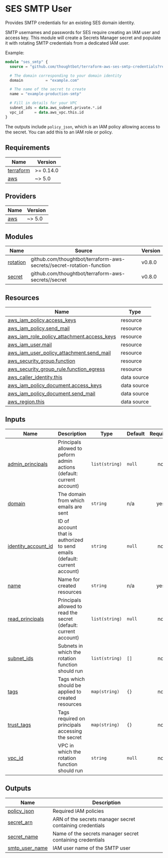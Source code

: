 # SES SMTP User

Provides SMTP credentials for an existing SES domain identity.

SMTP usernames and passwords for SES require creating an IAM user and access
key. This module will create a Secrets Manager secret and populate it with
rotating SMTP credentials from a dedicated IAM user.

Example:

``` terraform
module "ses_smtp" {
  source = "github.com/thoughtbot/terraform-aws-ses-smtp-credentials?ref=v0.2.0"

  # The domain corresponding to your domain identity
  domain          = "example.com"

  # The name of the secret to create
  name = "example-production-smtp"

  # Fill in details for your VPC
  subnet_ids = data.aws_subnet.private.*.id
  vpc_id     = data.aws_vpc.this.id
}
```

The outputs include `policy_json`, which is an IAM policy allowing access to the
secret. You can add this to an IAM role or policy.

<!-- BEGIN_TF_DOCS -->
## Requirements

| Name | Version |
|------|---------|
| <a name="requirement_terraform"></a> [terraform](#requirement\_terraform) | >= 0.14.0 |
| <a name="requirement_aws"></a> [aws](#requirement\_aws) | ~> 5.0 |

## Providers

| Name | Version |
|------|---------|
| <a name="provider_aws"></a> [aws](#provider\_aws) | ~> 5.0 |

## Modules

| Name | Source | Version |
|------|--------|---------|
| <a name="module_rotation"></a> [rotation](#module\_rotation) | github.com/thoughtbot/terraform-aws-secrets//secret-rotation-function | v0.8.0 |
| <a name="module_secret"></a> [secret](#module\_secret) | github.com/thoughtbot/terraform-aws-secrets//secret | v0.8.0 |

## Resources

| Name | Type |
|------|------|
| [aws_iam_policy.access_keys](https://registry.terraform.io/providers/hashicorp/aws/latest/docs/resources/iam_policy) | resource |
| [aws_iam_policy.send_mail](https://registry.terraform.io/providers/hashicorp/aws/latest/docs/resources/iam_policy) | resource |
| [aws_iam_role_policy_attachment.access_keys](https://registry.terraform.io/providers/hashicorp/aws/latest/docs/resources/iam_role_policy_attachment) | resource |
| [aws_iam_user.mail](https://registry.terraform.io/providers/hashicorp/aws/latest/docs/resources/iam_user) | resource |
| [aws_iam_user_policy_attachment.send_mail](https://registry.terraform.io/providers/hashicorp/aws/latest/docs/resources/iam_user_policy_attachment) | resource |
| [aws_security_group.function](https://registry.terraform.io/providers/hashicorp/aws/latest/docs/resources/security_group) | resource |
| [aws_security_group_rule.function_egress](https://registry.terraform.io/providers/hashicorp/aws/latest/docs/resources/security_group_rule) | resource |
| [aws_caller_identity.this](https://registry.terraform.io/providers/hashicorp/aws/latest/docs/data-sources/caller_identity) | data source |
| [aws_iam_policy_document.access_keys](https://registry.terraform.io/providers/hashicorp/aws/latest/docs/data-sources/iam_policy_document) | data source |
| [aws_iam_policy_document.send_mail](https://registry.terraform.io/providers/hashicorp/aws/latest/docs/data-sources/iam_policy_document) | data source |
| [aws_region.this](https://registry.terraform.io/providers/hashicorp/aws/latest/docs/data-sources/region) | data source |

## Inputs

| Name | Description | Type | Default | Required |
|------|-------------|------|---------|:--------:|
| <a name="input_admin_principals"></a> [admin\_principals](#input\_admin\_principals) | Principals allowed to peform admin actions (default: current account) | `list(string)` | `null` | no |
| <a name="input_domain"></a> [domain](#input\_domain) | The domain from which emails are sent | `string` | n/a | yes |
| <a name="input_identity_account_id"></a> [identity\_account\_id](#input\_identity\_account\_id) | ID of account that is authorized to send emails (default: current account) | `string` | `null` | no |
| <a name="input_name"></a> [name](#input\_name) | Name for created resources | `string` | n/a | yes |
| <a name="input_read_principals"></a> [read\_principals](#input\_read\_principals) | Principals allowed to read the secret (default: current account) | `list(string)` | `null` | no |
| <a name="input_subnet_ids"></a> [subnet\_ids](#input\_subnet\_ids) | Subnets in which the rotation function should run | `list(string)` | `[]` | no |
| <a name="input_tags"></a> [tags](#input\_tags) | Tags which should be applied to created resources | `map(string)` | `{}` | no |
| <a name="input_trust_tags"></a> [trust\_tags](#input\_trust\_tags) | Tags required on principals accessing the secret | `map(string)` | `{}` | no |
| <a name="input_vpc_id"></a> [vpc\_id](#input\_vpc\_id) | VPC in which the rotation function should run | `string` | `null` | no |

## Outputs

| Name | Description |
|------|-------------|
| <a name="output_policy_json"></a> [policy\_json](#output\_policy\_json) | Required IAM policies |
| <a name="output_secret_arn"></a> [secret\_arn](#output\_secret\_arn) | ARN of the secrets manager secret containing credentials |
| <a name="output_secret_name"></a> [secret\_name](#output\_secret\_name) | Name of the secrets manager secret containing credentials |
| <a name="output_smtp_user_name"></a> [smtp\_user\_name](#output\_smtp\_user\_name) | IAM user name of the SMTP user |
<!-- END_TF_DOCS -->
